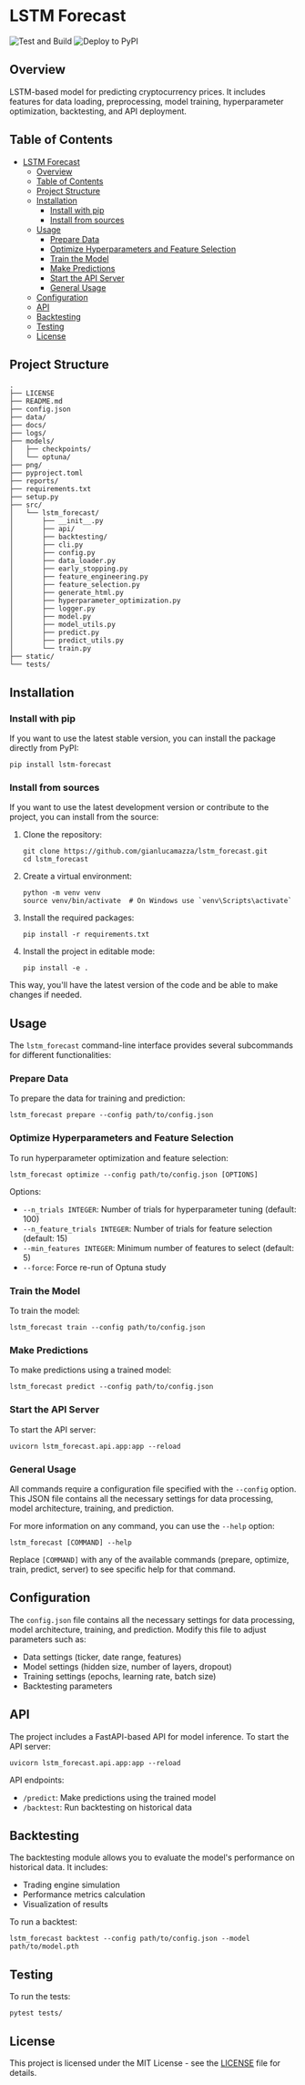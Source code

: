 # LSTM Forecast

![Test and Build](https://github.com/gianlucamazza/lstm_forecast/workflows/Test%20and%20Build/badge.svg)
![Deploy to PyPI](https://github.com/gianlucamazza/lstm_forecast/workflows/Deploy%20to%20PyPI/badge.svg)

## Overview

LSTM-based model for predicting cryptocurrency prices. It includes features for data loading, preprocessing, model training, hyperparameter optimization, backtesting, and API deployment.

## Table of Contents

-   [LSTM Forecast](#lstm-forecast)
    -   [Overview](#overview)
    -   [Table of Contents](#table-of-contents)
    -   [Project Structure](#project-structure)
    -   [Installation](#installation)
        -   [Install with pip](#install-with-pip)
        -   [Install from sources](#install-from-sources)
    -   [Usage](#usage)
        -   [Prepare Data](#prepare-data)
        -   [Optimize Hyperparameters and Feature Selection](#optimize-hyperparameters-and-feature-selection)
        -   [Train the Model](#train-the-model)
        -   [Make Predictions](#make-predictions)
        -   [Start the API Server](#start-the-api-server)
        -   [General Usage](#general-usage)
    -   [Configuration](#configuration)
    -   [API](#api)
    -   [Backtesting](#backtesting)
    -   [Testing](#testing)
    -   [License](#license)

## Project Structure

```
.
├── LICENSE
├── README.md
├── config.json
├── data/
├── docs/
├── logs/
├── models/
│   ├── checkpoints/
│   └── optuna/
├── png/
├── pyproject.toml
├── reports/
├── requirements.txt
├── setup.py
├── src/
│   └── lstm_forecast/
│       ├── __init__.py
│       ├── api/
│       ├── backtesting/
│       ├── cli.py
│       ├── config.py
│       ├── data_loader.py
│       ├── early_stopping.py
│       ├── feature_engineering.py
│       ├── feature_selection.py
│       ├── generate_html.py
│       ├── hyperparameter_optimization.py
│       ├── logger.py
│       ├── model.py
│       ├── model_utils.py
│       ├── predict.py
│       ├── predict_utils.py
│       └── train.py
├── static/
└── tests/
```

## Installation

### Install with pip

If you want to use the latest stable version, you can install the package directly from PyPI:

```
pip install lstm-forecast
```

### Install from sources

If you want to use the latest development version or contribute to the project, you can install from the source:

1. Clone the repository:

    ```
    git clone https://github.com/gianlucamazza/lstm_forecast.git
    cd lstm_forecast
    ```

2. Create a virtual environment:

    ```
    python -m venv venv
    source venv/bin/activate  # On Windows use `venv\Scripts\activate`
    ```

3. Install the required packages:

    ```
    pip install -r requirements.txt
    ```

4. Install the project in editable mode:
    ```
    pip install -e .
    ```

This way, you'll have the latest version of the code and be able to make changes if needed.

## Usage

The `lstm_forecast` command-line interface provides several subcommands for different functionalities:

### Prepare Data

To prepare the data for training and prediction:

```
lstm_forecast prepare --config path/to/config.json
```

### Optimize Hyperparameters and Feature Selection

To run hyperparameter optimization and feature selection:

```
lstm_forecast optimize --config path/to/config.json [OPTIONS]
```

Options:

-   `--n_trials INTEGER`: Number of trials for hyperparameter tuning (default: 100)
-   `--n_feature_trials INTEGER`: Number of trials for feature selection (default: 15)
-   `--min_features INTEGER`: Minimum number of features to select (default: 5)
-   `--force`: Force re-run of Optuna study

### Train the Model

To train the model:

```
lstm_forecast train --config path/to/config.json
```

### Make Predictions

To make predictions using a trained model:

```
lstm_forecast predict --config path/to/config.json
```

### Start the API Server

To start the API server:

```
uvicorn lstm_forecast.api.app:app --reload
```

### General Usage

All commands require a configuration file specified with the `--config` option. This JSON file contains all the necessary settings for data processing, model architecture, training, and prediction.

For more information on any command, you can use the `--help` option:

```
lstm_forecast [COMMAND] --help
```

Replace `[COMMAND]` with any of the available commands (prepare, optimize, train, predict, server) to see specific help for that command.

## Configuration

The `config.json` file contains all the necessary settings for data processing, model architecture, training, and prediction. Modify this file to adjust parameters such as:

-   Data settings (ticker, date range, features)
-   Model settings (hidden size, number of layers, dropout)
-   Training settings (epochs, learning rate, batch size)
-   Backtesting parameters

## API

The project includes a FastAPI-based API for model inference. To start the API server:

```
uvicorn lstm_forecast.api.app:app --reload
```

API endpoints:

-   `/predict`: Make predictions using the trained model
-   `/backtest`: Run backtesting on historical data

## Backtesting

The backtesting module allows you to evaluate the model's performance on historical data. It includes:

-   Trading engine simulation
-   Performance metrics calculation
-   Visualization of results

To run a backtest:

```
lstm_forecast backtest --config path/to/config.json --model path/to/model.pth
```

## Testing

To run the tests:

```
pytest tests/
```

## License

This project is licensed under the MIT License - see the [LICENSE](LICENSE) file for details.
